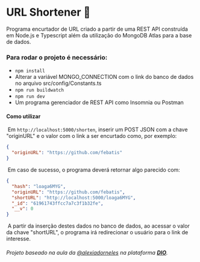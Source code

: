 # URL Shortener :link:

Programa encurtador de URL criado a partir de uma REST API construída em Node.js e Typescript além da utilização do MongoDB Atlas para a base de dados. 

### Para rodar o projeto é necessário:

- `npm install`
- Alterar a variável MONGO_CONNECTION com o link do banco de dados no arquivo src/config/Constants.ts
- `npm run buildwatch`
- `npm run dev`
- Um programa gerenciador de REST API como Insomnia ou Postman

#### Como utilizar

​	Em `http://localhost:5000/shorten`, inserir um POST JSON com a chave "originURL" e o valor com o link a ser encurtado como, por exemplo:

```json
{
  "originURL": "https://github.com/febatis"
}
```

​	Em caso de sucesso, o programa deverá retornar algo parecido com:

```json
{
  "hash": "loaga6MYG",
  "originURL": "https://github.com/febatis",
  "shortURL": "http://localhost:5000/loaga6MYG",
  "_id": "61961743ffcc7a7c3f1b32fe",
  "__v": 0
}
```

​	A partir da inserção destes dados no banco de dados, ao acessar o valor da chave "shortURL", o programa irá redirecionar o usuário para o link de interesse.



###### Projeto baseado na aula da [@alexiadorneles](https://github.com/alexiadorneles) na plataforma [**DIO**](https://web.dio.me).